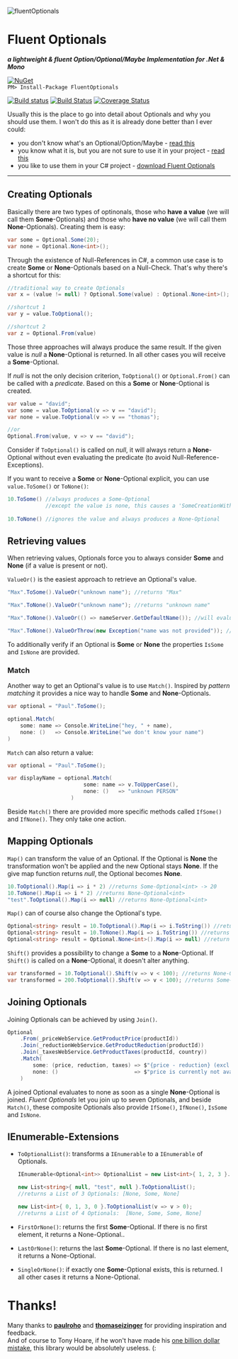 ![fluentOptionals](https://raw.githubusercontent.com/duffleit/fluentOptionals/master/fluentOptionals.png)

# Fluent Optionals
___a lightweight & fluent Option/Optional/Maybe Implementation for .Net & Mono___

[![NuGet](https://img.shields.io/nuget/v/FluentOptionals.svg)](https://www.nuget.org/packages/FluentOptionals)  
``PM> Install-Package FluentOptionals``

[![Build status](https://ci.appveyor.com/api/projects/status/bn58b7k9xeh9073a?svg=true)](https://ci.appveyor.com/project/duffleit/fluentoptionals)
[![Build Status](https://travis-ci.org/duffleit/fluentOptionals.svg)](https://travis-ci.org/duffleit/fluentOptionals)
[![Coverage Status](https://coveralls.io/repos/github/duffleit/fluentOptionals/badge.svg?branch=master)](https://coveralls.io/github/duffleit/fluentOptionals?branch=master)

Usually this is the place to go into detail about Optionals and why you should use them. I won't do this as it is already done better than I ever could: 
* you don't know what's an Optional/Option/Maybe - [read this](https://en.wikipedia.org/wiki/Option_type)
* you know what it is, but you are not sure to use it in your project - [read this](http://programmers.stackexchange.com/a/12836)
* you like to use them in your C# project - [download Fluent Optionals](https://www.nuget.org/packages/FluentOptionals)

---

## Creating Optionals

Basically there are two types of optinonals, those who __have a value__ (we will call them __Some__-Optionals) and those who __have no value__ (we will call them __None__-Optionals). Creating them is easy:

```csharp
var some = Optional.Some(20);
var none = Optional.None<int>();
```

Through the existence of Null-References in C#, a common use case is to create __Some__ or __None__-Optionals based on a Null-Check. That's why there's a shortcut for this: 

```csharp
//traditional way to create Optionals
var x = (value != null) ? Optional.Some(value) : Optional.None<int>();

//shortcut 1
var y = value.ToOptional(); 

//shortcut 2
var z = Optional.From(value)
```

Those three approaches will always produce the same result. If the given value is _null_ a __None__-Optional is returned. In all other cases you will receive a __Some__-Optional.

If _null_ is not the only decision criterion, ``ToOptional()`` or ``Optional.From()`` can be called with a _predicate_. Based on this a __Some__ or __None__-Optional is created. 

```csharp
var value = "david";
var some = value.ToOptional(v => v == "david");
var none = value.ToOptional(v => v == "thomas");

//or
Optional.From(value, v => v == "david");
```

Consider if `ToOptional()` is called on _null_, it will always return a __None__-Optional without even evaluating the predicate (to avoid Null-Reference-Exceptions).

If you want to receive a __Some__ or __None__-Optional explicit, you can use ``value.ToSome()`` or ``ToNone()``:

```csharp
10.ToSome() //always produces a Some-Optional
            //except the value is none, this causes a 'SomeCreationWithNullException'
            
10.ToNone() //ignores the value and always produces a None-Optional
```

## Retrieving values

When retrieving values, Optionals force you to always consider __Some__ and __None__ (if a value is present or not).

``ValueOr()`` is the easiest approach to retrieve an Optional's value. 

```csharp
"Max".ToSome().ValueOr("unknown name"); //returns "Max"

"Max".ToNone().ValueOr("unknown name"); //returns "unknown name"

"Max".ToNone().ValueOr(() => nameServer.GetDefaultName()); //will evaluate value lazy

"Max".ToNone().ValueOrThrow(new Exception("name was not provided")); //throws exception 
```

To additionally verify if an Optional is __Some__ or __None__ the properties ``IsSome`` and ``IsNone`` are provided.

### Match  
Another way to get an Optional's value is to use ``Match()``. Inspired by _pattern matching_ it provides a nice way to handle __Some__ and __None__-Optionals.

```csharp
var optional = "Paul".ToSome();

optional.Match(
    some: name => Console.WriteLine("hey, " + name),
    none: ()   => Console.WriteLine("we don't know your name")
)
```

``Match`` can also return a value:

```csharp
var optional = "Paul".ToSome();

var displayName = optional.Match(
                        some: name => v.ToUpperCase(),
                        none: ()   => "unknown PERSON"
                    )
```

Beside ``Match()`` there are provided more specific methods called ``IfSome()``  and ``IfNone()``. They only take one action.

## Mapping Optionals

``Map()`` can transform the value of an Optional. If the Optional is __None__ the transformation won't be applied and the new Optional stays __None__. If the give map function returns _null_, the Optional becomes __None__.

```csharp    
10.ToOptional().Map(i => i * 2) //returns Some-Optional<int> -> 20
10.ToNone().Map(i => i * 2) //returns None-Optional<int>
"test".ToOptional().Map(i => null) //returns None-Optional<int> 
```

``Map()`` can of course also change the Optional's type.

```csharp
Optional<string> result = 10.ToOptional().Map(i => i.ToString()) //returns Some-Optional<String> -> "10"
Optional<string> result = 10.ToNone().Map(i => i.ToString()) //returns None-Optional<String>
Optional<string> result = Optional.None<int>().Map(i => null) //return None-Optional<String>
```

``Shift()`` provides a possibility to change a __Some__ to a __None__-Optional. If ``Shift()`` is called on a __None__-Optional, it doesn't alter anything. 

```csharp
var transformed = 10.ToOptional().Shift(v => v < 100); //returns None-Optional<int>
var transformed = 200.ToOptional().Shift(v => v < 100); //returns Some-Optional<int> -> 200
```

## Joining Optionals

Joining Optionals can be achieved by using ``Join()``.

```csharp
Optional
    .From(_priceWebService.GetProductPrice(productId))
    .Join(_reductionWebService.GetProductReduction(productId))
    .Join(_taxesWebService.GetProductTaxes(productId, country))
    .Match(
        some: (price, reduction, taxes) => $"{price - reduction} (excl. {taxes}% taxes)",
        none: ()                        => $"price is currently not available"
    )
```

A joined Optional evaluates to none as soon as a single __None__-Optional is joined. 
_Fluent Optionals_ let you join up to seven Optionals, and beside ``Match()``, these composite Optionals also provide ``IfSome()``, ``IfNone()``, ``IsSome`` and ``IsNone``.

## IEnumerable-Extensions

* ``ToOptionalList()``: transforms a ``IEnumerable`` to a ``IEnumerable`` of Optionals.

    ```csharp
    IEnumerable<Optional<int>> OptionalList = new List<int>{ 1, 2, 3 }.ToOptionalList();
    
    new List<string>{ null, "test", null }.ToOptionalList();
    //returns a List of 3 Optionals: [None, Some, None] 
    
    new List<int>{ 0, 1, 3, 0 }.ToOptionalList(v => v > 0);
    //returns a List of 4 Optionals:  [None, Some, Some, None] 
    ```

* ``FirstOrNone()``: returns the first __Some__-Optional. If there is no first element, it returns a None-Optional..

* ``LastOrNone()``: returns the last __Some__-Optional. If there is no last element, it returns a None-Optional.

* ``SingleOrNone()``: if exactly one __Some__-Optional exists, this is returned. I all other cases it returns a None-Optional.  

# Thanks!

Many thanks to [__paulroho__](https://github.com/paulroho) and [__thomaseizinger__](https://github.com/thomaseizinger) for providing inspiration and feedback.  
And of course to Tony Hoare, if he won't have made his [one billion dollar mistake](http://www.infoq.com/presentations/Null-References-The-Billion-Dollar-Mistake-Tony-Hoare), this library would be absolutely useless. (:
